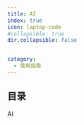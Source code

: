 ```yaml
---
title: AI
index: true
icon: laptop-code
#collapsible: true
dir.collapsible: false


category:
  - 使用指南
---
```


## 目录

AI